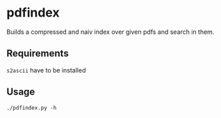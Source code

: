 # pdfindex

Builds a compressed and naiv index over given pdfs and search in them.

## Requirements

`s2ascii` have to be installed

## Usage

```
./pdfindex.py -h
```